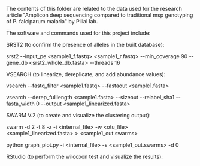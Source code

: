 The contents of this folder are related to the data used for the research article "Amplicon deep sequencing compared to traditional msp genotyping of P. falciparum malaria" by Pillai lab.

The software and commands used for this project include:

SRST2 (to confirm the presence of alleles in the built database):

srst2 --input_pe <sample1_f.fastq> <sample1_r.fastq> --min_coverage 90 --gene_db <srst2_whole_db.fasta> --threads 16


VSEARCH (to linearize, dereplicate, and add abundance values):

vsearch --fastq_filter <sample1.fastq> --fastaout <sample1.fasta>

vsearch --derep_fulllength <sample1.fasta> --sizeout --relabel_sha1 --fasta_width 0 --output <sample1_linearized.fasta>


SWARM V.2 (to create and visualize the clustering output):

swarm -d 2 -t 8 -z -i <internal_file> -w <otu_file> <sample1_linearized.fasta> > <sample1_out.swarms>

python graph_plot.py -i <internal_file> -s <sample1_out.swarms> -d 0


RStudio (to perform the wilcoxon test and visualize the results):




